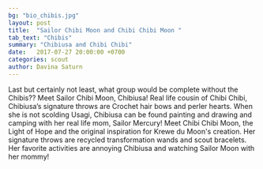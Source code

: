 ```yaml
---
bg: "bio_chibis.jpg"
layout: post
title:  "Sailor Chibi Moon and Chibi Chibi Moon "
tab_text: "Chibis"
summary: "Chibiusa and Chibi Chibi"
date:   2017-07-27 20:00:00 +0700
categories: scout
author: Davina Saturn
---
```


Last but certainly not least, what group would be complete without the Chibis??
Meet Sailor Chibi Moon, Chibiusa! Real life cousin of Chibi Chibi, Chibiusa’s signature throws are Crochet hair bows and perler hearts. When she is not scolding Usagi, Chibiusa can be found painting and drawing and camping with her real life mom, Sailor Mercury!
Meet Chibi Chibi Moon, the Light of Hope and the original inspiration for Krewe du Moon's creation. Her signature throws are recycled transformation wands and scout bracelets. Her favorite activities are annoying Chibiusa and watching Sailor Moon with her mommy!
